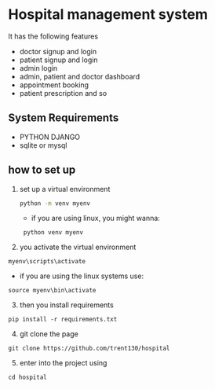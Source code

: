 # Hospital management system 

It has the following features
- doctor signup and login
- patient signup and login
- admin login
- admin, patient and doctor dashboard
- appointment booking
- patient prescription and so
## System Requirements
- PYTHON DJANGO
- sqlite or mysql
## how to set up
1. set up a virtual environment
    ```bash
    python -m venv myenv
    ```
    - if you are using linux, you might wanna:
    ```
     python venv myenv
    ```
2. you activate the virtual environment
  ```
  myenv\scripts\activate
  ```
  - if you are using the linux systems use:
  ```
  source myenv\bin\activate
  ```
3. then you install requirements
  ```
  pip install -r requirements.txt
  ```
4. git clone the page 
  ```
  git clone https://github.com/trent130/hospital
  ```
5. enter into the project using 
  ``` 
  cd hospital
  ```
